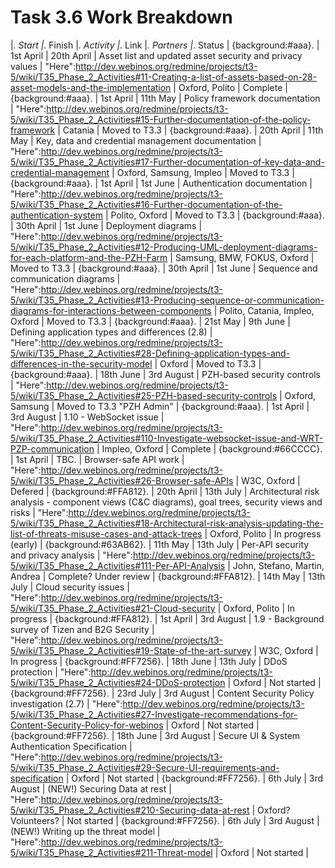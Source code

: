 Task 3.6 Work Breakdown
=======================

|_. Start |_. Finish |_. Activity |_. Link |_. Partners |_. Status |
{background:#aaa}. | 1st April | 20th April | Asset list and updated asset security and privacy values | "Here":http://dev.webinos.org/redmine/projects/t3-5/wiki/T35_Phase_2_Activities#11-Creating-a-list-of-assets-based-on-28-asset-models-and-the-implementation | Oxford, Polito | Complete |
{background:#aaa}. | 1st April | 11th May | Policy framework documentation | "Here":http://dev.webinos.org/redmine/projects/t3-5/wiki/T35_Phase_2_Activities#15-Further-documentation-of-the-policy-framework | Catania | Moved to T3.3 |
{background:#aaa}. | 20th April | 11th May | Key, data and credential management documentation | "Here":http://dev.webinos.org/redmine/projects/t3-5/wiki/T35_Phase_2_Activities#17-Further-documentation-of-key-data-and-credential-management | Oxford, Samsung, Impleo | Moved to T3.3 |
{background:#aaa}. | 1st April | 1st June | Authentication documentation | "Here":http://dev.webinos.org/redmine/projects/t3-5/wiki/T35_Phase_2_Activities#16-Further-documentation-of-the-authentication-system | Polito, Oxford | Moved to T3.3 |
{background:#aaa}. | 30th April | 1st June | Deployment diagrams | "Here":http://dev.webinos.org/redmine/projects/t3-5/wiki/T35_Phase_2_Activities#12-Producing-UML-deployment-diagrams-for-each-platform-and-the-PZH-Farm | Samsung, BMW, FOKUS, Oxford | Moved to T3.3 |
{background:#aaa}. | 30th April | 1st June | Sequence and communication diagrams | "Here":http://dev.webinos.org/redmine/projects/t3-5/wiki/T35_Phase_2_Activities#13-Producing-sequence-or-communication-diagrams-for-interactions-between-components | Polito, Catania, Impleo, Oxford | Moved to T3.3 |
{background:#aaa}. | 21st May | 9th June | Defining application types and differences (2.8) | "Here":http://dev.webinos.org/redmine/projects/t3-5/wiki/T35_Phase_2_Activities#28-Defining-application-types-and-differences-in-the-security-model | Oxford | Moved to T3.3 |
{background:#aaa}. | 18th June | 3rd August | PZH-based security controls | "Here":http://dev.webinos.org/redmine/projects/t3-5/wiki/T35_Phase_2_Activities#25-PZH-based-security-controls | Oxford, Samsung | Moved to T3.3 "PZH Admin" |
{background:#aaa}. | 1st April | 3rd August | 1.10 - WebSocket issue | "Here":http://dev.webinos.org/redmine/projects/t3-5/wiki/T35_Phase_2_Activities#110-Investigate-websocket-issue-and-WRT-PZP-communication | Impleo, Oxford | Complete |
{background:#66CCCC}. | 1st April | TBC. | Browser-safe API work | "Here":http://dev.webinos.org/redmine/projects/t3-5/wiki/T35_Phase_2_Activities#26-Browser-safe-APIs | W3C, Oxford | Defered |
{background:#FFA812}. | 20th April | 13th July | Architectural risk analysis - component views (C&C diagrams), goal trees, security views and risks | "Here":http://dev.webinos.org/redmine/projects/t3-5/wiki/T35_Phase_2_Activities#18-Architectural-risk-analysis-updating-the-list-of-threats-misuse-cases-and-attack-trees | Oxford, Polito | In progress (early) |
{background:#63AB62}. | 11th May | 13th July | Per-API security and privacy analysis | "Here":http://dev.webinos.org/redmine/projects/t3-5/wiki/T35_Phase_2_Activities#111-Per-API-Analysis | John, Stefano, Martin, Andrea | Complete? Under review |
{background:#FFA812}. | 14th May | 13th July | Cloud security issues | "Here":http://dev.webinos.org/redmine/projects/t3-5/wiki/T35_Phase_2_Activities#21-Cloud-security | Oxford, Polito | In progress |
{background:#FFA812}. | 1st April | 3rd August | 1.9 - Background survey of Tizen and B2G Security | "Here":http://dev.webinos.org/redmine/projects/t3-5/wiki/T35_Phase_2_Activities#19-State-of-the-art-survey | W3C, Oxford | In progress |
{background:#FF7256}. | 18th June | 13th July | DDoS protection | "Here":http://dev.webinos.org/redmine/projects/t3-5/wiki/T35_Phase_2_Activities#24-DDoS-protection | Oxford | Not started |
{background:#FF7256}. | 23rd July | 3rd August | Content Security Policy investigation (2.7) | "Here":http://dev.webinos.org/redmine/projects/t3-5/wiki/T35_Phase_2_Activities#27-Investigate-recommendations-for-Content-Security-Policy-for-webinos | Oxford | Not started |
{background:#FF7256}. | 18th June | 3rd August | Secure UI & System Authentication Specification | "Here":http://dev.webinos.org/redmine/projects/t3-5/wiki/T35_Phase_2_Activities#29-Secure-UI-requirements-and-specification | Oxford | Not started |
{background:#FF7256}. | 6th July | 3rd August | (NEW!) Securing Data at rest | "Here":http://dev.webinos.org/redmine/projects/t3-5/wiki/T35_Phase_2_Activities#210-Securing-data-at-rest | Oxford? Volunteers? | Not started |
{background:#FF7256}. | 6th July | 3rd August | (NEW!) Writing up the threat model | "Here":http://dev.webinos.org/redmine/projects/t3-5/wiki/T35_Phase_2_Activities#211-Threat-model | Oxford | Not started |

